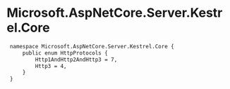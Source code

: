 # Microsoft.AspNetCore.Server.Kestrel.Core

``` diff
 namespace Microsoft.AspNetCore.Server.Kestrel.Core {
     public enum HttpProtocols {
         Http1AndHttp2AndHttp3 = 7,
         Http3 = 4,
     }
 }
```

